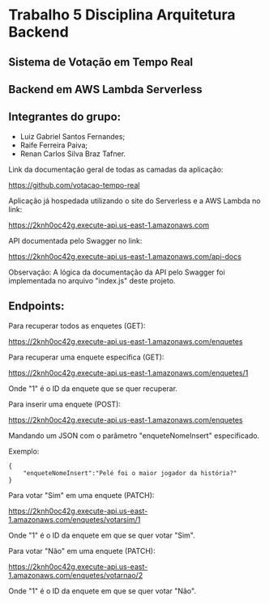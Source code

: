 # Trabalho 5 Disciplina Arquitetura Backend

## Sistema de Votação em Tempo Real

## Backend em AWS Lambda Serverless

## Integrantes do grupo:

* Luiz Gabriel Santos Fernandes;
* Raife Ferreira Paiva;
* Renan Carlos Silva Braz Tafner.

Link da documentação geral de todas as camadas da aplicação:

https://github.com/votacao-tempo-real

Aplicação já hospedada utilizando o site do Serverless e a AWS Lambda no link:

https://2knh0oc42g.execute-api.us-east-1.amazonaws.com

API documentada pelo Swagger no link:

https://2knh0oc42g.execute-api.us-east-1.amazonaws.com/api-docs

Observação: A lógica da documentação da API pelo Swagger foi implementada no arquivo "index.js" deste projeto.

## Endpoints:

Para recuperar todos as enquetes (GET):

https://2knh0oc42g.execute-api.us-east-1.amazonaws.com/enquetes

Para recuperar uma enquete específica (GET):

https://2knh0oc42g.execute-api.us-east-1.amazonaws.com/enquetes/1

Onde "1" é o ID da enquete que se quer recuperar.

Para inserir uma enquete (POST):

https://2knh0oc42g.execute-api.us-east-1.amazonaws.com/enquetes

Mandando um JSON com o parâmetro "enqueteNomeInsert" especificado.

Exemplo:

```
{
    "enqueteNomeInsert":"Pelé foi o maior jogador da história?"
}
```

Para votar "Sim" em uma enquete (PATCH):

https://2knh0oc42g.execute-api.us-east-1.amazonaws.com/enquetes/votarsim/1

Onde "1" é o ID da enquete em que se quer votar "Sim".

Para votar "Não" em uma enquete (PATCH):

https://2knh0oc42g.execute-api.us-east-1.amazonaws.com/enquetes/votarnao/2

Onde "1" é o ID da enquete em que se quer votar "Não".
